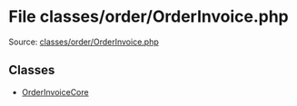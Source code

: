 File classes/order/OrderInvoice.php
=========

Source: [classes/order/OrderInvoice.php](https://github.com/PrestaShop/PrestaShop/blob/1.6.0.10/classes/order/OrderInvoice.php)


Classes
-------

* [OrderInvoiceCore](class.OrderInvoiceCore.md)

